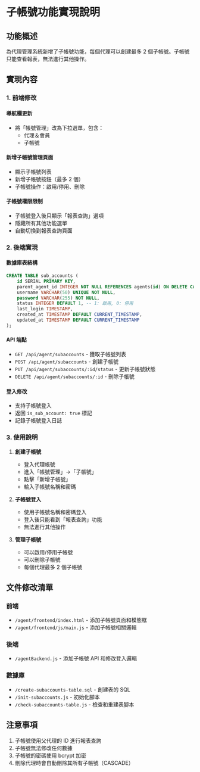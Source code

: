 # 子帳號功能實現說明

## 功能概述

為代理管理系統新增了子帳號功能，每個代理可以創建最多 2 個子帳號。子帳號只能查看報表，無法進行其他操作。

## 實現內容

### 1. 前端修改

#### 導航欄更新
- 將「帳號管理」改為下拉選單，包含：
  - 代理＆會員
  - 子帳號

#### 新增子帳號管理頁面
- 顯示子帳號列表
- 新增子帳號按鈕（最多 2 個）
- 子帳號操作：啟用/停用、刪除

#### 子帳號權限限制
- 子帳號登入後只顯示「報表查詢」選項
- 隱藏所有其他功能選單
- 自動切換到報表查詢頁面

### 2. 後端實現

#### 數據庫表結構
```sql
CREATE TABLE sub_accounts (
    id SERIAL PRIMARY KEY,
    parent_agent_id INTEGER NOT NULL REFERENCES agents(id) ON DELETE CASCADE,
    username VARCHAR(50) UNIQUE NOT NULL,
    password VARCHAR(255) NOT NULL,
    status INTEGER DEFAULT 1, -- 1: 啟用, 0: 停用
    last_login TIMESTAMP,
    created_at TIMESTAMP DEFAULT CURRENT_TIMESTAMP,
    updated_at TIMESTAMP DEFAULT CURRENT_TIMESTAMP
);
```

#### API 端點
- `GET /api/agent/subaccounts` - 獲取子帳號列表
- `POST /api/agent/subaccounts` - 創建子帳號
- `PUT /api/agent/subaccounts/:id/status` - 更新子帳號狀態
- `DELETE /api/agent/subaccounts/:id` - 刪除子帳號

#### 登入修改
- 支持子帳號登入
- 返回 `is_sub_account: true` 標記
- 記錄子帳號登入日誌

### 3. 使用說明

1. **創建子帳號**
   - 登入代理帳號
   - 進入「帳號管理」→「子帳號」
   - 點擊「新增子帳號」
   - 輸入子帳號名稱和密碼

2. **子帳號登入**
   - 使用子帳號名稱和密碼登入
   - 登入後只能看到「報表查詢」功能
   - 無法進行其他操作

3. **管理子帳號**
   - 可以啟用/停用子帳號
   - 可以刪除子帳號
   - 每個代理最多 2 個子帳號

## 文件修改清單

### 前端
- `/agent/frontend/index.html` - 添加子帳號頁面和模態框
- `/agent/frontend/js/main.js` - 添加子帳號相關邏輯

### 後端
- `/agentBackend.js` - 添加子帳號 API 和修改登入邏輯

### 數據庫
- `/create-subaccounts-table.sql` - 創建表的 SQL
- `/init-subaccounts.js` - 初始化腳本
- `/check-subaccounts-table.js` - 檢查和重建表腳本

## 注意事項

1. 子帳號使用父代理的 ID 進行報表查詢
2. 子帳號無法修改任何數據
3. 子帳號的密碼使用 bcrypt 加密
4. 刪除代理時會自動刪除其所有子帳號（CASCADE）